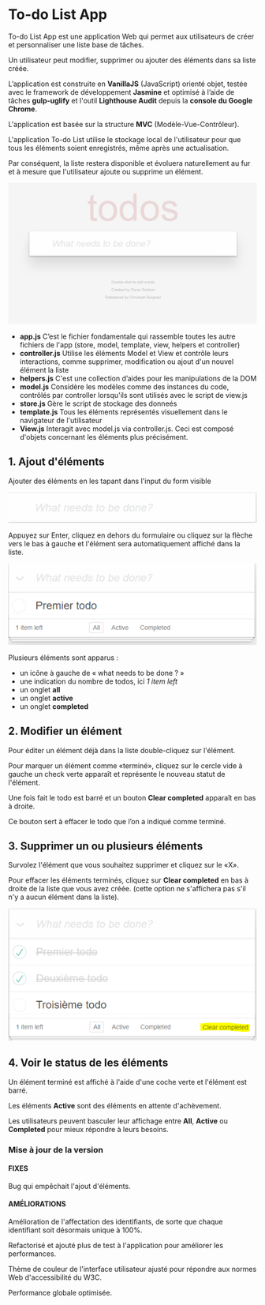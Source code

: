 # To-do List App

To-do List App est une application Web qui permet aux utilisateurs de créer et  personnaliser une liste base de tâches.

Un utilisateur peut modifier, supprimer ou ajouter des éléments dans sa liste créée.

L’application est construite en __VanillaJS__ (JavaScript) orienté objet, testée avec le framework de développement __Jasmine__ et optimisé à l’aide de tâches __gulp-uglify__ et l'outil __Lighthouse Audit__ depuis la __console du Google Chrome__.

L'application est basée sur la structure __MVC__ (Modèle-Vue-Contrôleur).

L'application To-do List utilise le stockage local de l'utilisateur pour que tous les éléments soient enregistrés, même après une actualisation.

Par conséquent, la liste restera disponible et évoluera naturellement au fur et à mesure que l'utilisateur ajoute ou supprime un élément.

![alt text](https://github.com/mayroj/To-do-list-app/blob/master/documentation/doc_todo.PNG)

+ __app.js__ C’est le fichier fondamentale qui rassemble toutes les autre fichiers de l'app (store, model, template, view, helpers et controller)
+ __controller.js__ Utilise les éléments Model et View et contrôle leurs interactions, comme supprimer, modification ou ajout d'un nouvel élément la liste
+ __helpers.js__ C'est une collection d’aides pour les manipulations de la DOM
+ __model.js__ Considère les modèles comme des instances du code, contrôlés par controller lorsqu'ils sont utilisés avec le script de view.js
+ __store.js__ Gère le script de stockage des donneés
+ __template.js__ Tous les éléments représentés visuellement dans le navigateur de l'utilisateur
+ __View.js__ Interagit avec model.js via controller.js. Ceci est composé d'objets concernant les éléments plus précisément.

## 1. Ajout d'éléments
Ajouter des éléments en les tapant dans l'input du form visible

![alt text](https://github.com/mayroj/To-do-list-app/blob/master/documentation/doc_creer_todo.PNG)

Appuyez sur Enter, cliquez en dehors du formulaire ou cliquez sur la flèche vers le bas à gauche et l'élément sera automatiquement affiché dans la liste.

![alt text](https://github.com/mayroj/To-do-list-app/blob/master/documentation/doc_premier_todo.PNG)

Plusieurs éléments sont apparus :
+ un icône à gauche de « what needs to be done ? »
+ une indication du nombre de todos, ici _1 item left_
+ un onglet __all__
+ un onglet __active__
+ un onglet __completed__

## 2. Modifier un élément

Pour éditer un élément déjà dans la liste double-cliquez sur l'élément.

Pour marquer un élément comme «terminé», cliquez sur le cercle vide à gauche un check verte apparaît et représente le nouveau statut de l'élément.

Une fois fait le todo est barré et un bouton __Clear completed__ apparaît en bas à droite. 

Ce bouton sert à effacer le todo que l’on a indiqué comme terminé.

## 3. Supprimer un ou plusieurs éléments

Survolez l'élément que vous souhaitez supprimer et cliquez sur le «X».

Pour effacer les éléments terminés, cliquez sur __Clear completed__ en bas à droite de la liste que vous avez créée. (cette option ne s'affichera pas s'il n'y a aucun élément dans la liste).

![alt text](https://github.com/mayroj/To-do-list-app/blob/master/documentation/doc_supprimer_todo.PNG)

## 4. Voir le status de les éléments

Un élément terminé est affiché à l'aide d'une coche verte et l'élément est barré.

Les éléments __Active__ sont des éléments en attente d'achèvement. 

Les utilisateurs peuvent basculer leur affichage entre __All__, __Active__ ou __Completed__ pour mieux répondre à leurs besoins.

### Mise à jour de la version

#### FIXES

Bug qui empêchait l'ajout d'éléments.

#### AMÉLIORATIONS

Amélioration de l'affectation des identifiants, de sorte que chaque identifiant soit désormais unique à 100%.

Refactorisé et ajouté plus de test à l'application pour améliorer les performances.

Thème de couleur de l'interface utilisateur ajusté pour répondre aux normes Web d'accessibilité du W3C.

Performance globale optimisée.
